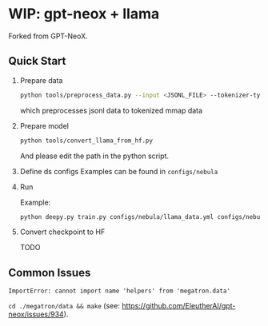 # WIP: gpt-neox + llama

Forked from GPT-NeoX.

## Quick Start

1. Prepare data
   ```bash
   python tools/preprocess_data.py --input <JSONL_FILE> --tokenizer-type HFAutoTokenizer --vocab-file <HF_TOKENIZER_NAME_OR_PATH> --append-eod --output-prefix <OUTPUT_MMAP_FILE_PATH_PREFIX>
   ```
   which preprocesses jsonl data to tokenized mmap data

2. Prepare model
   ```bash
   python tools/convert_llama_from_hf.py
   ```
   And please edit the path in the python script.

3. Define ds configs
   Examples can be found in `configs/nebula`

4. Run

   Example:
   ```bash
   python deepy.py train.py configs/nebula/llama_data.yml configs/nebula/7B_llama_baseline.yml
   ```

6. Convert checkpoint to HF

   TODO

## Common Issues

```
ImportError: cannot import name 'helpers' from 'megatron.data' 
```

`cd ./megatron/data && make` (see: https://github.com/EleutherAI/gpt-neox/issues/934).
